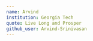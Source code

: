 ```yaml
---
name: Arvind
institution: Georgia Tech
quote: Live Long and Prosper
github_user: Arvind-Srinivasan
---
```

